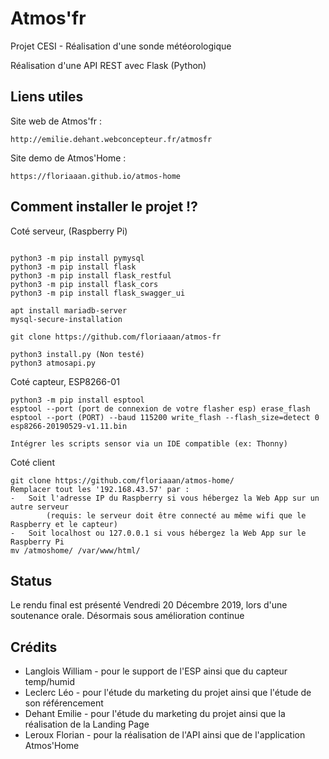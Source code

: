 # Atmos'fr
Projet CESI - Réalisation d'une sonde météorologique 



Réalisation d'une API REST avec Flask (Python)

## Liens utiles

Site web de Atmos'fr :
```
http://emilie.dehant.webconcepteur.fr/atmosfr
```
Site demo de Atmos'Home :
```
https://floriaaan.github.io/atmos-home
```

## Comment installer le projet ⁉️

Coté serveur, (Raspberry Pi)

```

python3 -m pip install pymysql
python3 -m pip install flask
python3 -m pip install flask_restful
python3 -m pip install flask_cors
python3 -m pip install flask_swagger_ui

apt install mariadb-server
mysql-secure-installation

git clone https://github.com/floriaaan/atmos-fr

python3 install.py (Non testé)
python3 atmosapi.py

```

Coté capteur, ESP8266-01

```
python3 -m pip install esptool
esptool --port (port de connexion de votre flasher esp) erase_flash
esptool --port (PORT) --baud 115200 write_flash --flash_size=detect 0 esp8266-20190529-v1.11.bin

Intégrer les scripts sensor via un IDE compatible (ex: Thonny)
```

Coté client

```
git clone https://github.com/floriaaan/atmos-home/
Remplacer tout les '192.168.43.57' par :
-   Soit l'adresse IP du Raspberry si vous hébergez la Web App sur un autre serveur
        (requis: le serveur doit être connecté au même wifi que le Raspberry et le capteur)
-   Soit localhost ou 127.0.0.1 si vous hébergez la Web App sur le Raspberry Pi
mv /atmoshome/ /var/www/html/

```

## Status
Le rendu final est présenté Vendredi 20 Décembre 2019, lors d'une soutenance orale.
Désormais sous amélioration continue



## Crédits
- Langlois William - pour le support de l'ESP ainsi que du capteur temp/humid
- Leclerc Léo - pour l'étude du marketing du projet ainsi que l'étude de son référencement
- Dehant Emilie - pour l'étude du marketing du projet ainsi que la réalisation de la Landing Page
- Leroux Florian - pour la réalisation de l'API ainsi que de l'application Atmos'Home




